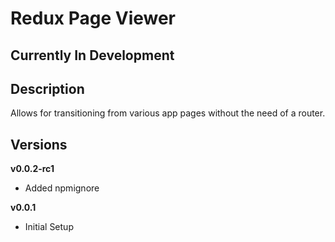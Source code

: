# Redux Page Viewer
## Currently In Development
## Description
Allows for transitioning from various app pages without the need of a router.
## Versions
**v0.0.2-rc1**
- Added npmignore

**v0.0.1**
- Initial Setup
